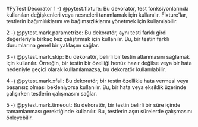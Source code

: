 #PyTest Decorator
1 -) @pytest.fixture: Bu dekoratör, test fonksiyonlarında kullanılan değişkenleri veya nesneleri tanımlamak için kullanılır. Fixture'lar, testlerin bağımlılıklarını ve bağımsızlıklarını yönetmek için kullanılabilir.

2 -) @pytest.mark.parametrize: Bu dekoratör, aynı testi farklı girdi değerleriyle birkaç kez çalıştırmak için kullanılır. Bu, bir testin farklı durumlarına genel bir yaklaşım sağlar.

3 -) @pytest.mark.skip: Bu dekoratör, belirli bir testin atlanmasını sağlamak için kullanılır. Örneğin, bir testin bir özelliği henüz hazır değilse veya bir hata nedeniyle geçici olarak kullanılamazsa, bu dekoratör kullanılabilir.

4 -) @pytest.mark.xfail: Bu dekoratör, bir testin özellikle hata vermesi veya başarısız olması bekleniyorsa kullanılır. Bu, bir hata veya eksiklik üzerinde çalışırken testlerin çalışmasını sağlar.

5 -) @pytest.mark.timeout: Bu dekoratör, bir testin belirli bir süre içinde tamamlanması gerektiğinde kullanılır. Bu, testlerin aşırı sürelerde çalışmasını önleyebilir.
